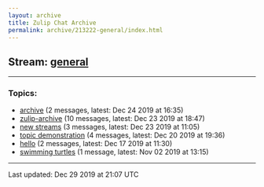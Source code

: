```yaml
---
layout: archive
title: Zulip Chat Archive
permalink: archive/213222-general/index.html
---
```


## Stream: [general](https://chdinesh1089.github.io/archive/213222-general/index.html)
---

### Topics:

* [archive](archive.html) (2 messages, latest: Dec 24 2019 at 16:35)
* [zulip-archive](zulip-archive.html) (10 messages, latest: Dec 23 2019 at 18:47)
* [new streams](new.20streams.html) (3 messages, latest: Dec 23 2019 at 11:05)
* [topic demonstration](topic.20demonstration.html) (4 messages, latest: Dec 20 2019 at 19:36)
* [hello](hello.html) (2 messages, latest: Dec 17 2019 at 11:30)
* [swimming turtles](swimming.20turtles.html) (1 message, latest: Nov 02 2019 at 13:15)

<hr><p>Last updated: Dec 29 2019 at 21:07 UTC</p>